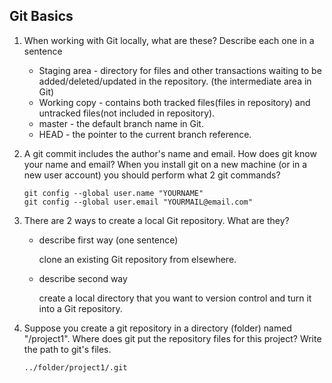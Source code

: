 ## Git Basics

1. When working with Git locally, what are these?  Describe each one in a sentence
   * Staging area - directory for files and other transactions waiting to be added/deleted/updated in the repository. (the intermediate area in Git)
   * Working copy - contains both tracked files(files in repository) and untracked files(not included in repository).
   * master - the default branch name in Git.
   * HEAD - the pointer to the current branch reference.

2. A git commit includes the author's name and email.  How does git know your name and email?  When you install git on a new machine (or in a new user account) you should perform what 2 git commands?
    ```
   git config --global user.name "YOURNAME"
   git config --global user.email "YOURMAIL@email.com"

    ```
3. There are 2 ways to create a local Git repository.  What are they?
    - describe first way (one sentence)
    
        clone an existing Git repository from elsewhere.

    - describe second way
    
        create a local directory that you want to version control and turn it into a Git repository.


4. Suppose you create a git repository in a directory (folder) named "/project1". Where does git put the repository files for this project? Write the path to git's files.
    ```
    ../folder/project1/.git

    ```